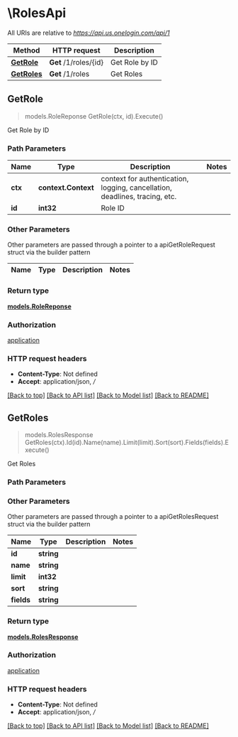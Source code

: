 # \RolesApi

All URIs are relative to *https://api.us.onelogin.com/api/1*

Method | HTTP request | Description
------------- | ------------- | -------------
[**GetRole**](RolesApi.md#GetRole) | **Get** /1/roles/{id} | Get Role by ID
[**GetRoles**](RolesApi.md#GetRoles) | **Get** /1/roles | Get Roles



## GetRole

> models.RoleReponse GetRole(ctx, id).Execute()

Get Role by ID



### Path Parameters


Name | Type | Description  | Notes
------------- | ------------- | ------------- | -------------
**ctx** | **context.Context** | context for authentication, logging, cancellation, deadlines, tracing, etc.
**id** | **int32** | Role ID | 

### Other Parameters

Other parameters are passed through a pointer to a apiGetRoleRequest struct via the builder pattern


Name | Type | Description  | Notes
------------- | ------------- | ------------- | -------------


### Return type

[**models.RoleReponse**](RoleReponse.md)

### Authorization

[application](../README.md#application)

### HTTP request headers

- **Content-Type**: Not defined
- **Accept**: application/json, */*

[[Back to top]](#) [[Back to API list]](../README.md#documentation-for-api-endpoints)
[[Back to Model list]](../README.md#documentation-for-models)
[[Back to README]](../README.md)


## GetRoles

> models.RolesResponse GetRoles(ctx).Id(id).Name(name).Limit(limit).Sort(sort).Fields(fields).Execute()

Get Roles



### Path Parameters



### Other Parameters

Other parameters are passed through a pointer to a apiGetRolesRequest struct via the builder pattern


Name | Type | Description  | Notes
------------- | ------------- | ------------- | -------------
 **id** | **string** |  | 
 **name** | **string** |  | 
 **limit** | **int32** |  | 
 **sort** | **string** |  | 
 **fields** | **string** |  | 

### Return type

[**models.RolesResponse**](RolesResponse.md)

### Authorization

[application](../README.md#application)

### HTTP request headers

- **Content-Type**: Not defined
- **Accept**: application/json, */*

[[Back to top]](#) [[Back to API list]](../README.md#documentation-for-api-endpoints)
[[Back to Model list]](../README.md#documentation-for-models)
[[Back to README]](../README.md)

